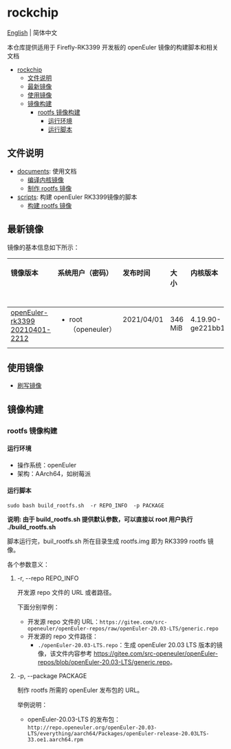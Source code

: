 # rockchip

[English](./README.en.md) | 简体中文

本仓库提供适用于 Firefly-RK3399 开发板的 openEuler 镜像的构建脚本和相关文档

<!-- TOC -->

- [rockchip](#rockchip)
  - [文件说明](#文件说明)
  - [最新镜像](#最新镜像)
  - [使用镜像](#使用镜像)
  - [镜像构建](#镜像构建)
    - [rootfs 镜像构建](#rootfs-镜像构建)
      - [运行环境](#运行环境)
      - [运行脚本](#运行脚本)

<!-- /TOC -->


## 文件说明

- [documents](./documents/): 使用文档
  - [编译内核镜像](documents/编译内核镜像.md)
  - [制作 rootfs 镜像](documents/rootfs制作.md)
- [scripts](./scripts): 构建 openEuler RK3399镜像的脚本
  - [构建 rootfs 镜像](scripts/build_rootfs.sh)

## 最新镜像

镜像的基本信息如下所示：

<table><thead align="left"><tr>
<th class="cellrowborder" valign="top" width="10%"><p><strong>镜像版本</strong></p></th>
<th class="cellrowborder" valign="top" width="10%"><p><strong>系统用户（密码）</strong></p></th>
<th class="cellrowborder" valign="top" width="10%"><p><strong>发布时间</strong></p></th>
<th class="cellrowborder" valign="top" width="10%"><p><strong>大小</strong></p></th>
<th class="cellrowborder" valign="top" width="10%"><p><strong>内核版本</strong></p></th>
<th class="cellrowborder" valign="top" width="10%"><p><strong>构建文件系统的源仓库</strong></p></th>
</tr></thead>
<tbody><tr>
<td class="cellrowborder" valign="top" width="10%"><a href="https://isrc.iscas.ac.cn/eulixos/repo/others/openeuler-rk3399/FIREFLY-RK3399-BUILDROOT-GPT-20210401-2212.tar.gz">openEuler-rk3399 20210401-2212 </a></td>
<td class="cellrowborder" valign="top" width="10%"><ul><li>root（openeuler）</li></ul></td>
<td class="cellrowborder" valign="top" width="10%"><p>2021/04/01</p></td>
<td class="cellrowborder" valign="top" width="10%"><p>346 MiB</p></td>
<td class="cellrowborder" valign="top" width="10%"><p>4.19.90-ge221bb1</p></td>
<td class="cellrowborder" valign="top" width="10%"><a href="https://gitee.com/src-openeuler/openEuler-repos/blob/openEuler-20.03-LTS/generic.repo">openEuler 20.03 LTS 源仓库</a></td>
</tr>
</tbody></table>

## 使用镜像

- [刷写镜像](documents/刷写镜像.md)



## 镜像构建

### rootfs 镜像构建

#### 运行环境

- 操作系统：openEuler  
- 架构：AArch64，如树莓派

#### 运行脚本

   `sudo bash build_rootfs.sh  -r REPO_INFO  -p PACKAGE`

**说明: 由于 build_rootfs.sh 提供默认参数，可以直接以 root 用户执行 ./build_rootfs.sh**
  
   脚本运行完，buil_rootfs.sh 所在目录生成 rootfs.img 即为 RK3399 rootfs 镜像。 

   各个参数意义：
      
1. -r, --repo REPO_INFO
   
    开发源 repo 文件的 URL 或者路径。

    下面分别举例：
    - 开发源 repo 文件的 URL：`https://gitee.com/src-openeuler/openEuler-repos/raw/openEuler-20.03-LTS/generic.repo`
    - 开发源的 repo 文件路径：
        - `./openEuler-20.03-LTS.repo`：生成 openEuler 20.03 LTS 版本的镜像，该文件内容参考 <https://gitee.com/src-openeuler/openEuler-repos/blob/openEuler-20.03-LTS/generic.repo>。
    


2. -p, --package PACKAGE

     制作 rootfs 所需的 openEuler 发布包的 URL。

    举例说明：
    - openEuler-20.03-LTS 的发布包： `http://repo.openeuler.org/openEuler-20.03-LTS/everything/aarch64/Packages/openEuler-release-20.03LTS-33.oe1.aarch64.rpm`













